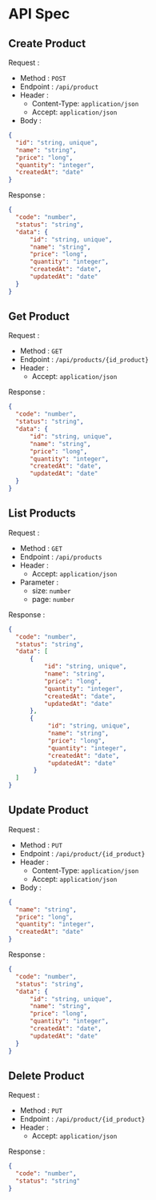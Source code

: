 # API Spec

## Create Product

Request :
- Method : `POST`
- Endpoint : `/api/product`
- Header :
    - Content-Type: `application/json`
    - Accept: `application/json`
- Body :

```json
{
  "id": "string, unique",
  "name": "string",
  "price": "long",
  "quantity": "integer",
  "createdAt": "date"
}
```

Response :

```json
{
  "code": "number",
  "status": "string",
  "data": {
      "id": "string, unique",
      "name": "string",
      "price": "long",
      "quantity": "integer",
      "createdAt": "date",
      "updatedAt": "date"
  }
}
```

## Get Product

Request :
- Method : `GET`
- Endpoint : `/api/products/{id_product}`
- Header :
    - Accept: `application/json`

Response :

```json
{
  "code": "number",
  "status": "string",
  "data": {
      "id": "string, unique",
      "name": "string",
      "price": "long",
      "quantity": "integer",
      "createdAt": "date",
      "updatedAt": "date"
  }
}
```

## List Products

Request :
- Method : `GET`
- Endpoint : `/api/products`
- Header :
    - Accept: `application/json`
- Parameter :
    - size: `number`
    - page: `number`

Response :

```json
{
  "code": "number",
  "status": "string",
  "data": [
      {
          "id": "string, unique",
          "name": "string",
          "price": "long",
          "quantity": "integer",
          "createdAt": "date",
          "updatedAt": "date"
      }, 
      {
           "id": "string, unique",
           "name": "string",
           "price": "long",
           "quantity": "integer",
           "createdAt": "date",
           "updatedAt": "date"
       }
  ]
}
```

## Update Product

Request :
- Method : `PUT`
- Endpoint : `/api/product/{id_product}`
- Header :
    - Content-Type: `application/json`
    - Accept: `application/json`
- Body :

```json
{
  "name": "string",
  "price": "long",
  "quantity": "integer",
  "createdAt": "date"
}
```

Response :

```json
{
  "code": "number",
  "status": "string",
  "data": {
      "id": "string, unique",
      "name": "string",
      "price": "long",
      "quantity": "integer",
      "createdAt": "date",
      "updatedAt": "date"
  }
}
```

## Delete Product

Request :
- Method : `PUT`
- Endpoint : `/api/product/{id_product}`
- Header :
    - Accept: `application/json`

Response :

```json
{
  "code": "number",
  "status": "string"
}
```